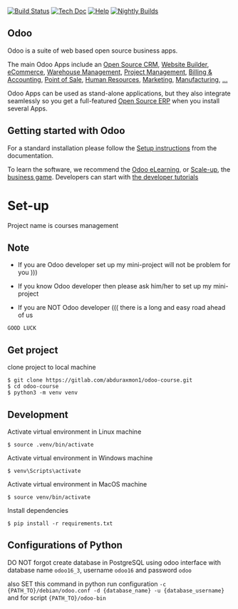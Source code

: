 [![Build Status](https://runbot.odoo.com/runbot/badge/flat/1/master.svg)](https://runbot.odoo.com/runbot)
[![Tech Doc](https://img.shields.io/badge/master-docs-875A7B.svg?style=flat&colorA=8F8F8F)](https://www.odoo.com/documentation/16.0)
[![Help](https://img.shields.io/badge/master-help-875A7B.svg?style=flat&colorA=8F8F8F)](https://www.odoo.com/forum/help-1)
[![Nightly Builds](https://img.shields.io/badge/master-nightly-875A7B.svg?style=flat&colorA=8F8F8F)](https://nightly.odoo.com/)

Odoo
----

Odoo is a suite of web based open source business apps.

The main Odoo Apps include an <a href="https://www.odoo.com/page/crm">Open Source CRM</a>,
<a href="https://www.odoo.com/app/website">Website Builder</a>,
<a href="https://www.odoo.com/app/ecommerce">eCommerce</a>,
<a href="https://www.odoo.com/app/inventory">Warehouse Management</a>,
<a href="https://www.odoo.com/app/project">Project Management</a>,
<a href="https://www.odoo.com/app/accounting">Billing &amp; Accounting</a>,
<a href="https://www.odoo.com/app/point-of-sale-shop">Point of Sale</a>,
<a href="https://www.odoo.com/app/employees">Human Resources</a>,
<a href="https://www.odoo.com/app/social-marketing">Marketing</a>,
<a href="https://www.odoo.com/app/manufacturing">Manufacturing</a>,
<a href="https://www.odoo.com/">...</a>

Odoo Apps can be used as stand-alone applications, but they also integrate seamlessly so you get
a full-featured <a href="https://www.odoo.com">Open Source ERP</a> when you install several Apps.

Getting started with Odoo
-------------------------

For a standard installation please follow
the <a href="https://www.odoo.com/documentation/16.0/administration/install/install.html">Setup instructions</a>
from the documentation.

To learn the software, we recommend the <a href="https://www.odoo.com/slides">Odoo eLearning</a>,
or <a href="https://www.odoo.com/page/scale-up-business-game">Scale-up</a>,
the <a href="https://www.odoo.com/page/scale-up-business-game">business game</a>. Developers can start
with <a href="https://www.odoo.com/documentation/16.0/developer/howtos.html">the developer tutorials</a>

# Set-up

Project name is courses management

## Note

* If you are Odoo developer set up my mini-project will not be problem for you )))

* If you know Odoo developer then please ask him/her to set up my mini-project

* If you are NOT Odoo developer ((( there is a long and easy road ahead of us

`GOOD LUCK`

## Get project

clone project to local machine

```shell
$ git clone https://gitlab.com/abduraxmon1/odoo-course.git
$ cd odoo-course
$ python3 -m venv venv
```

## Development

Activate virtual environment in Linux machine

```shell
$ source .venv/bin/activate
```

Activate virtual environment in Windows machine

```shell
$ venv\Scripts\activate
```

Activate virtual environment in MacOS machine

```shell
$ source venv/bin/activate
```

Install dependencies

```shell
$ pip install -r requirements.txt
```

## Configurations of Python

DO NOT forgot create database in PostgreSQL using odoo interface with database name `odoo16_3`, username `odoo16` and
password `odoo`

also SET this command in python run
configuration `-c {PATH_TO}/debian/odoo.conf -d {database_name} -u {database_username}` and for
script `{PATH_TO}/odoo-bin`
